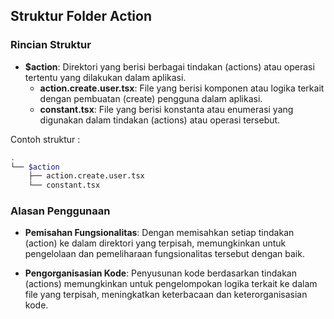 ## Struktur Folder Action

### Rincian Struktur
- **$action**: Direktori yang berisi berbagai tindakan (actions) atau operasi tertentu yang dilakukan dalam aplikasi.
    - **action.create.user.tsx**: File yang berisi komponen atau logika terkait dengan pembuatan (create) pengguna dalam aplikasi.
    - **constant.tsx**: File yang berisi konstanta atau enumerasi yang digunakan dalam tindakan (actions) atau operasi tersebut.

Contoh struktur :
```sh
.
└── $action
    ├── action.create.user.tsx
    └── constant.tsx
```

### Alasan Penggunaan
- **Pemisahan Fungsionalitas**: Dengan memisahkan setiap tindakan (action) ke dalam direktori yang terpisah, memungkinkan untuk pengelolaan dan pemeliharaan fungsionalitas tersebut dengan baik.

- **Pengorganisasian Kode**: Penyusunan kode berdasarkan tindakan (actions) memungkinkan untuk pengelompokan logika terkait ke dalam file yang terpisah, meningkatkan keterbacaan dan keterorganisasian kode.
